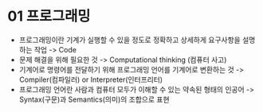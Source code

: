 # 01 프로그래밍

- 프로그래밍이란 기계가 실행할 수 있을 정도로 정확하고 상세하게 요구사항을 설명하는 작업 -> Code
- 문제 해결을 위해 필요한 것 -> Computational thinking (컴퓨터 사고)
- 기계어로 명령어를 전달하기 위해 프로그래밍 언어를 기계어로 변환하는 것 -> Compiler(컴파일러) or Interpreter(인터프리터)
- 프로그래밍 언어란 사람과 컴퓨터 모두가 이해할 수 있는 약속된 형태의 인공어 -> Syntax(구문)과 Semantics(의미)의 조합으로 표현
